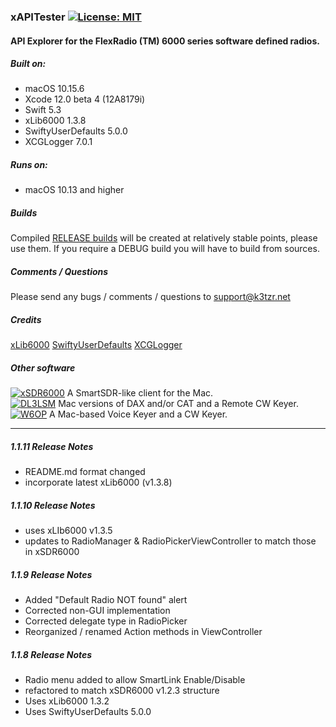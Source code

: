 ### xAPITester  [![License: MIT](https://img.shields.io/badge/License-MIT-yellow.svg)](https://en.wikipedia.org/wiki/MIT_License)
#### API Explorer for the FlexRadio (TM) 6000 series software defined radios.  
##### Built on:
*  macOS 10.15.6
*  Xcode 12.0 beta 4 (12A8179i)
*  Swift 5.3
*  xLib6000 1.3.8
*  SwiftyUserDefaults 5.0.0
*  XCGLogger 7.0.1 

##### Runs on:  
* macOS 10.13 and higher

##### Builds
Compiled [RELEASE builds](https://github.com/K3TZR/xAPITester/releases) will be created at relatively stable points, please use them.  If you require a DEBUG build you will have to build from sources.  
##### Comments / Questions
Please send any bugs / comments / questions to support@k3tzr.net  
##### Credits
[xLib6000](https://github.com/K3TZR/xLib6000.git)
[SwiftyUserDefaults](https://github.com/sunshinejr/SwiftyUserDefaults.git)
[XCGLogger](https://github.com/DaveWoodCom/XCGLogger.git)  
##### Other software
[![xSDR6000](https://img.shields.io/badge/K3TZR-xSDR6000-informational)]( https://github.com/K3TZR/xSDR6000) A SmartSDR-like client for the Mac.  
[![DL3LSM](https://img.shields.io/badge/DL3LSM-xDAX,_xCAT,_xKey-informational)](https://dl3lsm.blogspot.com) Mac versions of DAX and/or CAT and a Remote CW Keyer.  
[![W6OP](https://img.shields.io/badge/W6OP-xVoiceKeyer,_xCW-informational)](https://w6op.com) A Mac-based Voice Keyer and a CW Keyer.  

---
##### 1.1.11 Release Notes
* README.md format changed
* incorporate latest xLib6000 (v1.3.8)  

##### 1.1.10 Release Notes
* uses xLIb6000 v1.3.5
* updates to RadioManager & RadioPickerViewController to match those in xSDR6000  

##### 1.1.9 Release Notes
* Added "Default Radio NOT found" alert
* Corrected non-GUI implementation
* Corrected delegate type in RadioPicker
* Reorganized / renamed Action methods in ViewController  

##### 1.1.8 Release Notes
* Radio menu added to allow SmartLink Enable/Disable
* refactored to match xSDR6000 v1.2.3 structure
* Uses xLib6000 1.3.2
* Uses SwiftyUserDefaults 5.0.0
